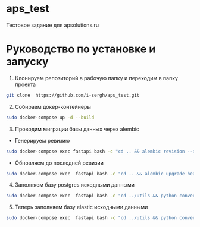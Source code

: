 # aps_test

Тестовое задание для apsolutions.ru

# Руководство по установке и запуску

1. Клонируем репозиторий в рабочую папку и переходим в папку проекта
```bash
git clone  https://github.com/i-sergh/aps_test.git
```
2. Собираем докер-контейнеры 
```bash
sudo docker-compose up -d --build
```
3. Проводим миграции базы данных через alembic
* Генерируем ревизию 
```bash
sudo docker-compose exec fastapi bash -c "cd .. && alembic revision --autogenerate " 
```
* Обновляем до последней ревизии
```bash
sudo docker-compose exec  fastapi bash -c "cd .. && alembic upgrade head"
```
4. Заполняем базу postgres исходными данными
```bash
sudo docker-compose exec  fastapi bash -c "cd ../utils && python converter_postgres.py"
```
5. Теперь заполняем базу elastic исходными данными
```bash
sudo docker-compose exec  fastapi bash -c "cd ../utils && python converter_elastic.py"
```




